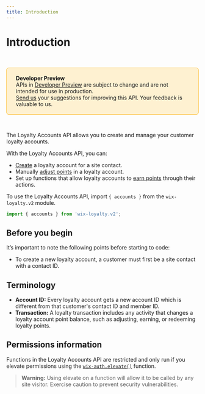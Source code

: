 ```yaml
---
title: Introduction
---
```


# Introduction
&nbsp;

<div style="background-color: #FEF1D1; padding: 18px 24px; border-radius: 6px; border: 1px solid #FDB10C; box-sizing: border-box; display: inline-block">
    <b>Developer Preview</b>
    <br/>
    <span>APIs in <a href="https://www.wix.com/velo/reference/api-overview/developer-preview">Developer Preview</a> are subject to change and are not intended for use in production.<br/><a href="mailto:velo-preview-feedback@wix.com">Send us</a> your suggestions for improving this API. Your feedback is valuable to us.</span>
</div>  

&nbsp;
<!--
> **Note:**
> This module is [universal](/api-overview/api-versions#universal-modules). Functions in this module can run on both the backend and frontend, unless specified otherwise.
--> 

The Loyalty Accounts API allows you to create and manage your customer loyalty accounts.

With the Loyalty Accounts API, you can:
- [Create](wix-loyalty-v2/accounts/createaccount) a loyalty account for a site contact.
- Manually [adjust points](wix-loyalty-v2/accounts/adjustpoints) in a loyalty account.
- Set up functions that allow loyalty accounts to [earn points](wix-loyalty-v2/accounts/earnpoints) through their actions.

To use the Loyalty Accounts API, import `{ accounts }` from the `wix-loyalty.v2` module. 

```javascript
import { accounts } from 'wix-loyalty.v2';
```

## Before you begin

It’s important to note the following points before starting to code:
- To create a new loyalty account, a customer must first be a site contact with a contact ID.

## Terminology

- **Account ID:** Every loyalty account gets a new account ID which is different from that customer's contact ID and member ID.
- **Transaction:** A loyalty transaction includes any activity that changes a loyalty account point balance, such as adjusting, earning, or redeeming loyalty points.

## Permissions information
Functions in the Loyalty Accounts API are restricted and only run if you elevate permissions using the [`wix-auth.elevate()`](https://www.wix.com/velo/reference/wix-auth/elevate) function.
<blockquote class='warning'>
  <p><strong>Warning:</strong> Using elevate on a function will allow it to be called by any site visitor. Exercise caution to prevent security vulnerabilities.</p>
</blockquote>
